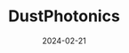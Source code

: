 ---  
layout: startup_page  
title: "DustPhotonics"  
id: "dustphotonics.com"  
permalink: "/dustphotonicsdustphotonics.com02212024/"  
website: "https://www.dustphotonics.com/"  
funding_round: "Series B"  
funding_amount: "$24M"  
investors: "Sienna Venture Capital, Greenfield Partners, Atreides Management, Exor Ventures"  
about: "DustPhotonics develops silicon photonics technology for data center and AI applications. Their Carmel-4 and Carmel-8 products offer significant improvements in bandwidth and speed while lowering costs and power consumption. The company focuses on enabling 400Gb/s, 800Gb/s, and future 1.6Tb/s applications."  
markets: "Data Center, AI, Telecommunications"  
hq: "Modi'in, Israel"  
founded_year: "2017"  
linkedin: "https://www.linkedin.com/company/dustphotonics"  
twitter: "https://twitter.com/DustPhotonics"  
instagram: ""  
facebook: "https://www.facebook.com/dustphotonics"  
crunchbase: "https://www.crunchbase.com/organization/dustphotonics"  
pitchbook: "https://pitchbook.com/profiles/company/229167-91"  

date_display: "21-Feb-2024"  
date: "2024-02-21"

# SEO Optimization  
meta_title: "DustPhotonics - Series B Funding ($24M)"  
meta_description: "DustPhotonics, DustPhotonics develops silicon photonics technology for data center and AI applications. Their Carmel-4 and Carmel-8 products offer significant improv..."  
meta_keywords: "DustPhotonics, Data Center, AI, Telecommunications, Series B funding"  
canonical_url: "https://startup.projectstartups.com/dustphotonicsdustphotonics.com02212024/"  
---
